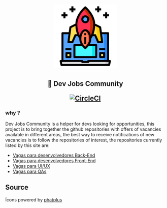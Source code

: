 
<h1 align='center'>
  <img width="200px" src="./src/assets/logo.svg" />
</h1>
<h2 align='center'>

🚀 Dev Jobs Community

[![CircleCI](https://circleci.com/gh/leandrofreires/dev-jobs-community.svg?style=svg)](https://circleci.com/gh/leandrofreires/dev-jobs-community)

</h2>

### why ?
 Dev Jobs Community is a helper for devs looking for opportunities, this project is to bring together the github repositories with offers of vacancies available in different areas, the best way to receive notifications of new vacancies is to follow the repositories of interest, the repositories currently listed by this site are:
- [Vagas para desenvolvedores Back-End](https://github.com/backend-br/vagas)
- [Vagas para desenvolvedores Front-End](https://github.com/frontendbr/vagas)
- [Vagas para UI/UX](https://github.com/uxbrasil/vagas)
- [Vagas para QAs](https://github.com/qa-brasil/vagas)

## Source
Ícons powered by [phatplus](https://www.flaticon.com/br/autores/phatplus)

